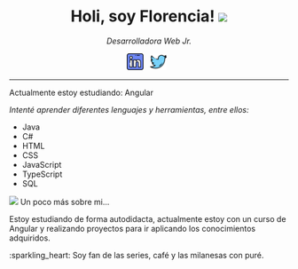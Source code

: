 <div align="center">
  <h1>Holi, soy Florencia! <img src="https://media.giphy.com/media/mGcNjsfWAjY5AEZNw6/giphy.gif" width="50"></h1>
   <p><em>Desarrolladora Web Jr.</em></p>
</div>
<p align='center'>
   <a href="https://www.linkedin.com/in/florencia-dubininkas/"><img height="30" src="https://raw.githubusercontent.com/8bithemant/8bithemant/master/linkedin.png?raw=true"></a>&nbsp;&nbsp;
<a href="https://twitter.com/ohmycoffee_"><img height="30" src="https://raw.githubusercontent.com/8bithemant/8bithemant/master/twitter.png?raw=true"></a>&nbsp;&nbsp;
 </p>
<hr>
  Actualmente estoy estudiando: Angular
  
<p><em>Intenté aprender diferentes lenguajes y herramientas, entre ellos:</em><p>
 <ul>
 <li type="disc"> Java </li>
 <li type="disc"> C#</li>
 <li type="disc"> HTML </li>
 <li type="disc">CSS</li>
 <li type="disc">JavaScript</li>
 <li type="disc">TypeScript</li>
 <li type="disc">SQL</li>
 </ul>
 
<p><img src="https://media.giphy.com/media/VgCDAzcKvsR6OM0uWg/giphy.gif" width="50"> Un poco más sobre mi...</p>
<p>Estoy estudiando de forma autodidacta, actualmente estoy con un curso de Angular y realizando proyectos para ir aplicando los conocimientos adquiridos.</p>
<p>:sparkling_heart: Soy fan de las series, café y las milanesas con puré.</p>

